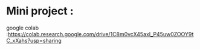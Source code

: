 # Mini project :
google colab :https://colab.research.google.com/drive/1C8m0vcX45axI_P45uw0ZOOY9tC_xXahs?usp=sharing
